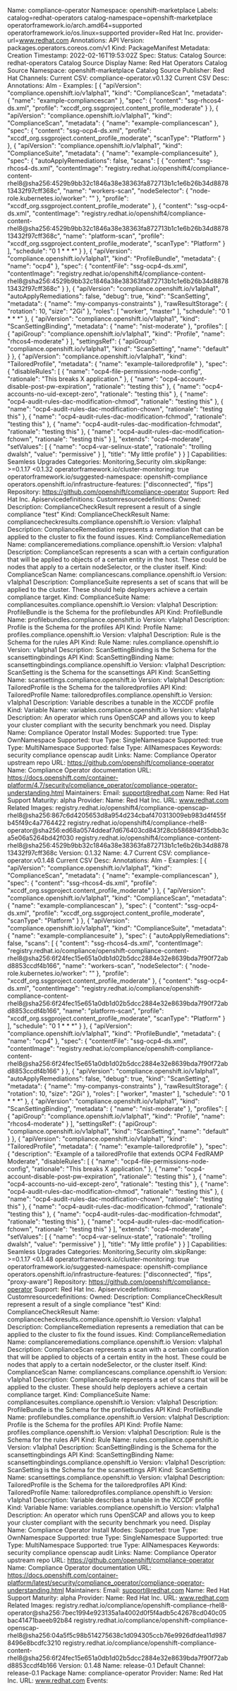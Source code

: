 Name:         compliance-operator
Namespace:    openshift-marketplace
Labels:       catalog=redhat-operators
              catalog-namespace=openshift-marketplace
              operatorframework.io/arch.amd64=supported
              operatorframework.io/os.linux=supported
              provider=Red Hat Inc.
              provider-url=www.redhat.com
Annotations:  <none>
API Version:  packages.operators.coreos.com/v1
Kind:         PackageManifest
Metadata:
  Creation Timestamp:  2022-02-16T19:53:02Z
Spec:
Status:
  Catalog Source:               redhat-operators
  Catalog Source Display Name:  Red Hat Operators
  Catalog Source Namespace:     openshift-marketplace
  Catalog Source Publisher:     Red Hat
  Channels:
    Current CSV:  compliance-operator.v0.1.32
    Current CSV Desc:
      Annotations:
        Alm - Examples:  [
  {
    "apiVersion": "compliance.openshift.io/v1alpha1",
    "kind": "ComplianceScan",
    "metadata": {
      "name": "example-compliancescan"
    },
    "spec": {
      "content": "ssg-rhcos4-ds.xml",
      "profile": "xccdf_org.ssgproject.content_profile_moderate"
    }
  },
  {
    "apiVersion": "compliance.openshift.io/v1alpha1",
    "kind": "ComplianceScan",
    "metadata": {
      "name": "example-compliancescan"
    },
    "spec": {
      "content": "ssg-ocp4-ds.xml",
      "profile": "xccdf_org.ssgproject.content_profile_moderate",
      "scanType": "Platform"
    }
  },
  {
    "apiVersion": "compliance.openshift.io/v1alpha1",
    "kind": "ComplianceSuite",
    "metadata": {
      "name": "example-compliancesuite"
    },
    "spec": {
      "autoApplyRemediations": false,
      "scans": [
        {
          "content": "ssg-rhcos4-ds.xml",
          "contentImage": "registry.redhat.io/openshift4/compliance-content-rhel8@sha256:4529b9bb32c1846a38e38363fa872713b1c1e6b26b34d887813432f97cff368c",
          "name": "workers-scan",
          "nodeSelector": {
            "node-role.kubernetes.io/worker": ""
          },
          "profile": "xccdf_org.ssgproject.content_profile_moderate"
        },
        {
          "content": "ssg-ocp4-ds.xml",
          "contentImage": "registry.redhat.io/openshift4/compliance-content-rhel8@sha256:4529b9bb32c1846a38e38363fa872713b1c1e6b26b34d887813432f97cff368c",
          "name": "platform-scan",
          "profile": "xccdf_org.ssgproject.content_profile_moderate",
          "scanType": "Platform"
        }
      ],
      "schedule": "0 1 * * *"
    }
  },
  {
    "apiVersion": "compliance.openshift.io/v1alpha1",
    "kind": "ProfileBundle",
    "metadata": {
      "name": "ocp4"
    },
    "spec": {
      "contentFile": "ssg-ocp4-ds.xml",
      "contentImage": "registry.redhat.io/openshift4/compliance-content-rhel8@sha256:4529b9bb32c1846a38e38363fa872713b1c1e6b26b34d887813432f97cff368c"
    }
  },
  {
    "apiVersion": "compliance.openshift.io/v1alpha1",
    "autoApplyRemediations": false,
    "debug": true,
    "kind": "ScanSetting",
    "metadata": {
      "name": "my-companys-constraints"
    },
    "rawResultStorage": {
      "rotation": 10,
      "size": "2Gi"
    },
    "roles": [
      "worker",
      "master"
    ],
    "schedule": "0 1 * * *"
  },
  {
    "apiVersion": "compliance.openshift.io/v1alpha1",
    "kind": "ScanSettingBinding",
    "metadata": {
      "name": "nist-moderate"
    },
    "profiles": [
      {
        "apiGroup": "compliance.openshift.io/v1alpha1",
        "kind": "Profile",
        "name": "rhcos4-moderate"
      }
    ],
    "settingsRef": {
      "apiGroup": "compliance.openshift.io/v1alpha1",
      "kind": "ScanSetting",
      "name": "default"
    }
  },
  {
    "apiVersion": "compliance.openshift.io/v1alpha1",
    "kind": "TailoredProfile",
    "metadata": {
      "name": "example-tailoredprofile"
    },
    "spec": {
      "disableRules": [
        {
          "name": "ocp4-file-permissions-node-config",
          "rationale": "This breaks X application."
        },
        {
          "name": "ocp4-account-disable-post-pw-expiration",
          "rationale": "testing this"
        },
        {
          "name": "ocp4-accounts-no-uid-except-zero",
          "rationale": "testing this"
        },
        {
          "name": "ocp4-audit-rules-dac-modification-chmod",
          "rationale": "testing this"
        },
        {
          "name": "ocp4-audit-rules-dac-modification-chown",
          "rationale": "testing this"
        },
        {
          "name": "ocp4-audit-rules-dac-modification-fchmod",
          "rationale": "testing this"
        },
        {
          "name": "ocp4-audit-rules-dac-modification-fchmodat",
          "rationale": "testing this"
        },
        {
          "name": "ocp4-audit-rules-dac-modification-fchown",
          "rationale": "testing this"
        }
      ],
      "extends": "ocp4-moderate",
      "setValues": [
        {
          "name": "ocp4-var-selinux-state",
          "rationale": "trolling dwalsh",
          "value": "permissive"
        }
      ],
      "title": "My little profile"
    }
  }
]
        Capabilities:                                    Seamless Upgrades
        Categories:                                      Monitoring,Security
        olm.skipRange:                                   >=0.1.17 <0.1.32
        operatorframework.io/cluster-monitoring:         true
        operatorframework.io/suggested-namespace:        openshift-compliance
        operators.openshift.io/infrastructure-features:  ["disconnected", "fips"]
        Repository:                                      https://github.com/openshift/compliance-operator
        Support:                                         Red Hat Inc.
      Apiservicedefinitions:
      Customresourcedefinitions:
        Owned:
          Description:  ComplianceCheckResult represent a result of a single compliance "test"
          Kind:         ComplianceCheckResult
          Name:         compliancecheckresults.compliance.openshift.io
          Version:      v1alpha1
          Description:  ComplianceRemediation represents a remediation that can be applied to the cluster to fix the found issues.
          Kind:         ComplianceRemediation
          Name:         complianceremediations.compliance.openshift.io
          Version:      v1alpha1
          Description:  ComplianceScan represents a scan with a certain configuration that will be applied to objects of a certain entity in the host. These could be nodes that apply to a certain nodeSelector, or the cluster itself.
          Kind:         ComplianceScan
          Name:         compliancescans.compliance.openshift.io
          Version:      v1alpha1
          Description:  ComplianceSuite represents a set of scans that will be applied to the cluster. These should help deployers achieve a certain compliance target.
          Kind:         ComplianceSuite
          Name:         compliancesuites.compliance.openshift.io
          Version:      v1alpha1
          Description:  ProfileBundle is the Schema for the profilebundles API
          Kind:         ProfileBundle
          Name:         profilebundles.compliance.openshift.io
          Version:      v1alpha1
          Description:  Profile is the Schema for the profiles API
          Kind:         Profile
          Name:         profiles.compliance.openshift.io
          Version:      v1alpha1
          Description:  Rule is the Schema for the rules API
          Kind:         Rule
          Name:         rules.compliance.openshift.io
          Version:      v1alpha1
          Description:  ScanSettingBinding is the Schema for the scansettingbindings API
          Kind:         ScanSettingBinding
          Name:         scansettingbindings.compliance.openshift.io
          Version:      v1alpha1
          Description:  ScanSetting is the Schema for the scansettings API
          Kind:         ScanSetting
          Name:         scansettings.compliance.openshift.io
          Version:      v1alpha1
          Description:  TailoredProfile is the Schema for the tailoredprofiles API
          Kind:         TailoredProfile
          Name:         tailoredprofiles.compliance.openshift.io
          Version:      v1alpha1
          Description:  Variable describes a tunable in the XCCDF profile
          Kind:         Variable
          Name:         variables.compliance.openshift.io
          Version:      v1alpha1
      Description:      An operator which runs OpenSCAP and allows you to keep your cluster compliant with the security benchmark you need.
      Display Name:     Compliance Operator
      Install Modes:
        Supported:  true
        Type:       OwnNamespace
        Supported:  true
        Type:       SingleNamespace
        Supported:  true
        Type:       MultiNamespace
        Supported:  false
        Type:       AllNamespaces
      Keywords:
        security
        compliance
        openscap
        audit
      Links:
        Name:  Compliance Operator upstream repo
        URL:   https://github.com/openshift/compliance-operator
        Name:  Compliance Operator documentation
        URL:   https://docs.openshift.com/container-platform/4.7/security/compliance_operator/compliance-operator-understanding.html
      Maintainers:
        Email:   support@redhat.com
        Name:    Red Hat Support
      Maturity:  alpha
      Provider:
        Name:  Red Hat Inc.
        URL:   www.redhat.com
      Related Images:
        registry.redhat.io/openshift4/compliance-openscap-rhel8@sha256:867c6d4205653d8a954d234cbaf470313009eb983d4f455fb45f49c4a7764422
        registry.redhat.io/openshift4/compliance-rhel8-operator@sha256:ed68a0574ddeaf7d676403cd843f28cb586894f35dbb3ca5e06a5264bd42f030
        registry.redhat.io/openshift4/compliance-content-rhel8@sha256:4529b9bb32c1846a38e38363fa872713b1c1e6b26b34d887813432f97cff368c
      Version:    0.1.32
    Name:         4.7
    Current CSV:  compliance-operator.v0.1.48
    Current CSV Desc:
      Annotations:
        Alm - Examples:  [
  {
    "apiVersion": "compliance.openshift.io/v1alpha1",
    "kind": "ComplianceScan",
    "metadata": {
      "name": "example-compliancescan"
    },
    "spec": {
      "content": "ssg-rhcos4-ds.xml",
      "profile": "xccdf_org.ssgproject.content_profile_moderate"
    }
  },
  {
    "apiVersion": "compliance.openshift.io/v1alpha1",
    "kind": "ComplianceScan",
    "metadata": {
      "name": "example-compliancescan"
    },
    "spec": {
      "content": "ssg-ocp4-ds.xml",
      "profile": "xccdf_org.ssgproject.content_profile_moderate",
      "scanType": "Platform"
    }
  },
  {
    "apiVersion": "compliance.openshift.io/v1alpha1",
    "kind": "ComplianceSuite",
    "metadata": {
      "name": "example-compliancesuite"
    },
    "spec": {
      "autoApplyRemediations": false,
      "scans": [
        {
          "content": "ssg-rhcos4-ds.xml",
          "contentImage": "registry.redhat.io/compliance/openshift-compliance-content-rhel8@sha256:6f24fec15e651a0db1d02b5dcc2884e32e8639bda7f90f72abd8853ccdf4b166",
          "name": "workers-scan",
          "nodeSelector": {
            "node-role.kubernetes.io/worker": ""
          },
          "profile": "xccdf_org.ssgproject.content_profile_moderate"
        },
        {
          "content": "ssg-ocp4-ds.xml",
          "contentImage": "registry.redhat.io/compliance/openshift-compliance-content-rhel8@sha256:6f24fec15e651a0db1d02b5dcc2884e32e8639bda7f90f72abd8853ccdf4b166",
          "name": "platform-scan",
          "profile": "xccdf_org.ssgproject.content_profile_moderate",
          "scanType": "Platform"
        }
      ],
      "schedule": "0 1 * * *"
    }
  },
  {
    "apiVersion": "compliance.openshift.io/v1alpha1",
    "kind": "ProfileBundle",
    "metadata": {
      "name": "ocp4"
    },
    "spec": {
      "contentFile": "ssg-ocp4-ds.xml",
      "contentImage": "registry.redhat.io/compliance/openshift-compliance-content-rhel8@sha256:6f24fec15e651a0db1d02b5dcc2884e32e8639bda7f90f72abd8853ccdf4b166"
    }
  },
  {
    "apiVersion": "compliance.openshift.io/v1alpha1",
    "autoApplyRemediations": false,
    "debug": true,
    "kind": "ScanSetting",
    "metadata": {
      "name": "my-companys-constraints"
    },
    "rawResultStorage": {
      "rotation": 10,
      "size": "2Gi"
    },
    "roles": [
      "worker",
      "master"
    ],
    "schedule": "0 1 * * *"
  },
  {
    "apiVersion": "compliance.openshift.io/v1alpha1",
    "kind": "ScanSettingBinding",
    "metadata": {
      "name": "nist-moderate"
    },
    "profiles": [
      {
        "apiGroup": "compliance.openshift.io/v1alpha1",
        "kind": "Profile",
        "name": "rhcos4-moderate"
      }
    ],
    "settingsRef": {
      "apiGroup": "compliance.openshift.io/v1alpha1",
      "kind": "ScanSetting",
      "name": "default"
    }
  },
  {
    "apiVersion": "compliance.openshift.io/v1alpha1",
    "kind": "TailoredProfile",
    "metadata": {
      "name": "example-tailoredprofile"
    },
    "spec": {
      "description": "Example of a tailoredProfile that extends OCP4 FedRAMP Moderate",
      "disableRules": [
        {
          "name": "ocp4-file-permissions-node-config",
          "rationale": "This breaks X application."
        },
        {
          "name": "ocp4-account-disable-post-pw-expiration",
          "rationale": "testing this"
        },
        {
          "name": "ocp4-accounts-no-uid-except-zero",
          "rationale": "testing this"
        },
        {
          "name": "ocp4-audit-rules-dac-modification-chmod",
          "rationale": "testing this"
        },
        {
          "name": "ocp4-audit-rules-dac-modification-chown",
          "rationale": "testing this"
        },
        {
          "name": "ocp4-audit-rules-dac-modification-fchmod",
          "rationale": "testing this"
        },
        {
          "name": "ocp4-audit-rules-dac-modification-fchmodat",
          "rationale": "testing this"
        },
        {
          "name": "ocp4-audit-rules-dac-modification-fchown",
          "rationale": "testing this"
        }
      ],
      "extends": "ocp4-moderate",
      "setValues": [
        {
          "name": "ocp4-var-selinux-state",
          "rationale": "trolling dwalsh",
          "value": "permissive"
        }
      ],
      "title": "My little profile"
    }
  }
]
        Capabilities:                                    Seamless Upgrades
        Categories:                                      Monitoring,Security
        olm.skipRange:                                   >=0.1.17 <0.1.48
        operatorframework.io/cluster-monitoring:         true
        operatorframework.io/suggested-namespace:        openshift-compliance
        operators.openshift.io/infrastructure-features:  ["disconnected", "fips", "proxy-aware"]
        Repository:                                      https://github.com/openshift/compliance-operator
        Support:                                         Red Hat Inc.
      Apiservicedefinitions:
      Customresourcedefinitions:
        Owned:
          Description:  ComplianceCheckResult represent a result of a single compliance "test"
          Kind:         ComplianceCheckResult
          Name:         compliancecheckresults.compliance.openshift.io
          Version:      v1alpha1
          Description:  ComplianceRemediation represents a remediation that can be applied to the cluster to fix the found issues.
          Kind:         ComplianceRemediation
          Name:         complianceremediations.compliance.openshift.io
          Version:      v1alpha1
          Description:  ComplianceScan represents a scan with a certain configuration that will be applied to objects of a certain entity in the host. These could be nodes that apply to a certain nodeSelector, or the cluster itself.
          Kind:         ComplianceScan
          Name:         compliancescans.compliance.openshift.io
          Version:      v1alpha1
          Description:  ComplianceSuite represents a set of scans that will be applied to the cluster. These should help deployers achieve a certain compliance target.
          Kind:         ComplianceSuite
          Name:         compliancesuites.compliance.openshift.io
          Version:      v1alpha1
          Description:  ProfileBundle is the Schema for the profilebundles API
          Kind:         ProfileBundle
          Name:         profilebundles.compliance.openshift.io
          Version:      v1alpha1
          Description:  Profile is the Schema for the profiles API
          Kind:         Profile
          Name:         profiles.compliance.openshift.io
          Version:      v1alpha1
          Description:  Rule is the Schema for the rules API
          Kind:         Rule
          Name:         rules.compliance.openshift.io
          Version:      v1alpha1
          Description:  ScanSettingBinding is the Schema for the scansettingbindings API
          Kind:         ScanSettingBinding
          Name:         scansettingbindings.compliance.openshift.io
          Version:      v1alpha1
          Description:  ScanSetting is the Schema for the scansettings API
          Kind:         ScanSetting
          Name:         scansettings.compliance.openshift.io
          Version:      v1alpha1
          Description:  TailoredProfile is the Schema for the tailoredprofiles API
          Kind:         TailoredProfile
          Name:         tailoredprofiles.compliance.openshift.io
          Version:      v1alpha1
          Description:  Variable describes a tunable in the XCCDF profile
          Kind:         Variable
          Name:         variables.compliance.openshift.io
          Version:      v1alpha1
      Description:      An operator which runs OpenSCAP and allows you to keep your cluster compliant with the security benchmark you need.
      Display Name:     Compliance Operator
      Install Modes:
        Supported:  true
        Type:       OwnNamespace
        Supported:  true
        Type:       SingleNamespace
        Supported:  true
        Type:       MultiNamespace
        Supported:  true
        Type:       AllNamespaces
      Keywords:
        security
        compliance
        openscap
        audit
      Links:
        Name:  Compliance Operator upstream repo
        URL:   https://github.com/openshift/compliance-operator
        Name:  Compliance Operator documentation
        URL:   https://docs.openshift.com/container-platform/latest/security/compliance_operator/compliance-operator-understanding.html
      Maintainers:
        Email:   support@redhat.com
        Name:    Red Hat Support
      Maturity:  alpha
      Provider:
        Name:  Red Hat Inc.
        URL:   www.redhat.com
      Related Images:
        registry.redhat.io/compliance/openshift-compliance-rhel8-operator@sha256:7bec1994e923135a1a4002d0f5f4adb5c42678cd040c05bac41471baeeb92b84
        registry.redhat.io/compliance/openshift-compliance-openscap-rhel8@sha256:04a5f5c98b514275638c1d094305ccb76e9926dfdea11d9878496e8bcdfc3210
        registry.redhat.io/compliance/openshift-compliance-content-rhel8@sha256:6f24fec15e651a0db1d02b5dcc2884e32e8639bda7f90f72abd8853ccdf4b166
      Version:      0.1.48
    Name:           release-0.1
  Default Channel:  release-0.1
  Package Name:     compliance-operator
  Provider:
    Name:  Red Hat Inc.
    URL:   www.redhat.com
Events:    <none>
